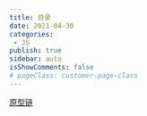 ```yaml
---
title: 目录
date: 2021-04-30
categories:
 - JS
publish: true
sidebar: auto 
isShowComments: false
# pageClass: customer-page-class
---
```

[原型链](/article/JS/interview/prototype.md)